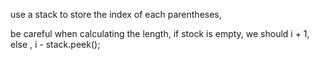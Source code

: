 use a stack to store the index of each parentheses, 

be careful when calculating the length, if stock is empty, we should i + 1, else , i - stack.peek();